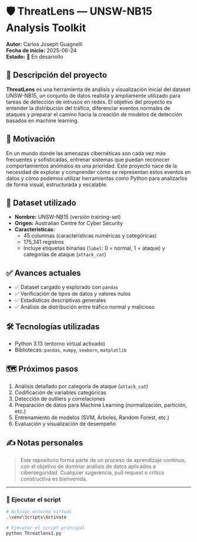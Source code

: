 # 🛡️ ThreatLens — UNSW-NB15 Analysis Toolkit

**Autor:** Carlos Joseph Guagnelli  
**Fecha de inicio:** 2025-06-24  
**Estado:** 🚧 En desarrollo

## 📘 Descripción del proyecto

**ThreatLens** es una herramienta de análisis y visualización inicial del dataset UNSW-NB15, un conjunto de datos realista y ampliamente utilizado para tareas de detección de intrusos en redes. El objetivo del proyecto es entender la distribución del tráfico, diferenciar eventos normales de ataques y preparar el camino hacia la creación de modelos de detección basados en machine learning.

## 🧠 Motivación

En un mundo donde las amenazas cibernéticas son cada vez más frecuentes y sofisticadas, entrenar sistemas que puedan reconocer comportamientos anómalos es una prioridad. Este proyecto nace de la necesidad de explorar y comprender cómo se representan estos eventos en datos y cómo podemos utilizar herramientas como Python para analizarlos de forma visual, estructurada y escalable.

## 📂 Dataset utilizado

- **Nombre:** UNSW-NB15 (versión training-set)
- **Origen:** Australian Centre for Cyber Security
- **Características:**  
  - 45 columnas (características numéricas y categóricas)
  - 175,341 registros
  - Incluye etiquetas binarias (`label`: 0 = normal, 1 = ataque) y categorías de ataque (`attack_cat`)

## ✅ Avances actuales

- ✅ Dataset cargado y explorado con `pandas`
- ✅ Verificación de tipos de datos y valores nulos
- ✅ Estadísticas descriptivas generales
- ✅ Análisis de distribución entre tráfico normal y malicioso

## 🛠️ Tecnologías utilizadas

- Python 3.13 (entorno virtual activado)
- Bibliotecas: `pandas`, `numpy`, `seaborn`, `matplotlib`

## 🗺️ Próximos pasos

1. Análisis detallado por categoría de ataque (`attack_cat`)
2. Codificación de variables categóricas
3. Detección de outliers y correlaciones
4. Preparación de datos para Machine Learning (normalización, partición, etc.)
5. Entrenamiento de modelos (SVM, Árboles, Random Forest, etc.)
6. Evaluación y visualización de desempeño

## ✍️ Notas personales

> Este repositorio forma parte de un proceso de aprendizaje continuo, con el objetivo de dominar análisis de datos aplicados a ciberseguridad. Cualquier sugerencia, pull request o crítica constructiva es bienvenida.

---

### 🚀 Ejecutar el script

```bash
# Activar entorno virtual
.\venv\Scripts\Activate

# Ejecutar el script principal
python Threatlens1.py
